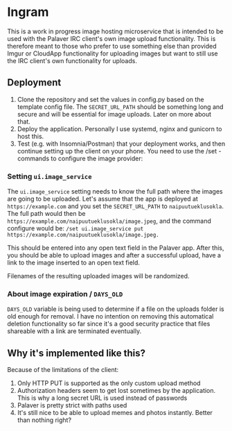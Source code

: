 # Ingram

This is a work in progress image hosting microservice that is intended to be used with the Palaver IRC client's own image upload functionality. This is therefore meant to those who prefer to use something else than provided Imgur or CloudApp functionality for uploading images but want to still use the IRC client's own functionality for uploads.

## Deployment

1. Clone the repository and set the values in config.py based on the template config file. The `SECRET_URL_PATH` should be something long and secure and will be essential for image uploads. Later on more about that.
2. Deploy the application. Personally I use systemd, nginx and gunicorn to host this.
3. Test (e.g. with Insomnia/Postman) that your deployment works, and then continue setting up the client on your phone. You need to use the /set -commands to configure the image provider:

### Setting `ui.image_service`

The `ui.image_service` setting needs to know the full path where the images are going to be uploaded. Let's assume that the app is deployed at `https://example.com` and you set the `SECRET_URL_PATH` to `naipuutueklusokla`. The full path would then be `https://example.com/naipuutueklusokla/image.jpeg`, and the command configure would be: `/set ui.image_service put https://example.com/naipuutueklusokla/image.jpeg.`

This should be entered into any open text field in the Palaver app. After this, you should be able to upload images and after a successful upload, have a link to the image inserted to an open text field.

Filenames of the resulting uploaded images will be randomized.

### About image expiration / `DAYS_OLD`

`DAYS_OLD` variable is being used to determine if a file on the uploads folder is old enough for removal. I have no intention on removing this automatical deletion functionality so far since it's a good security practice that files shareable with a link are terminated eventually.

## Why it's implemented like this?

Because of the limitations of the client:

1. Only HTTP PUT is supported as the only custom upload method
2. Authorization headers seem to get lost sometimes by the application. This is why a long secret URL is used instead of passwords
3. Palaver is pretty strict with paths used
4. It's still nice to be able to upload memes and photos instantly. Better than nothing right?